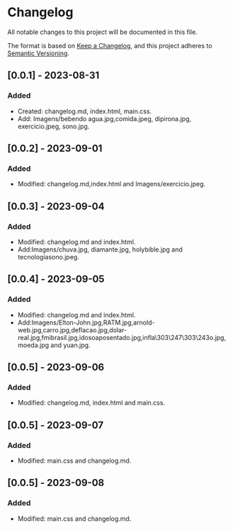# Changelog

All notable changes to this project will be documented in this file.

The format is based on [Keep a Changelog](https://keepachangelog.com/en/1.0.0/),
and this project adheres to [Semantic Versioning](https://semver.org/spec/v2.0.0.html).

## [0.0.1] - 2023-08-31

### Added

- Created: changelog.md, index.html, main.css.  
- Add: Imagens/bebendo agua.jpg,comida.jpeg, dipirona.jpg, exercicio.jpeg, sono.jpg.


## [0.0.2] - 2023-09-01

### Added

- Modified: changelog.md,index.html and Imagens/exercicio.jpeg.


## [0.0.3] - 2023-09-04

### Added

- Modified: changelog.md and index.html.
- Add:Imagens/chuva.jpg, diamante.jpg, holybible.jpg and tecnologiasono.jpeg.



## [0.0.4] - 2023-09-05

### Added

- Modified: changelog.md and index.html.
- Add:Imagens/Elton-John.jpg,RATM.jpg,arnold-web.jpg,carro.jpg,deflacao.jpg,dolar-real.jpg,fmibrasil.jpg,idosoaposentado.jpg,infla\303\247\303\243o.jpg,moeda.jpg and yuan.jpg.



## [0.0.5] - 2023-09-06

### Added

- Modified: changelog.md, index.html and main.css.

## [0.0.5] - 2023-09-07

### Added

- Modified: main.css and changelog.md.


## [0.0.5] - 2023-09-08

### Added

- Modified: main.css and changelog.md.
